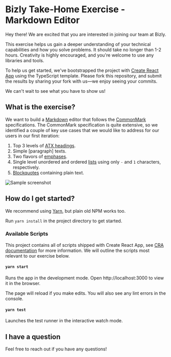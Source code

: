 # Bizly Take-Home Exercise - Markdown Editor

Hey there! We are excited that you are interested in joining our team at Bizly.

This exercise helps us gain a deeper understanding of your technical capabilities and how you solve problems. It should take no longer than 1-2 hours. Creativity is highly encouraged, and you're welcome to use any libraries and tools. 

To help us get started, we've bootstrapped the project with [Create React App](http://create-react-app.dev/) using the TypeScript template. Please fork this repository, and submit the results by sharing your fork with us—we enjoy seeing your commits.

We can't wait to see what you have to show us!

## What is the exercise?

We want to build a [Markdown](https://daringfireball.net/projects/markdown/) editor that follows the [CommonMark](https://commonmark.org/) specifications. The CommonMark specification is quite extensive, so we identified a couple of key use cases that we would like to address for our users in our first iteration:

1. Top 3 levels of [ATX headings](https://spec.commonmark.org/0.29/#atx-headings).
1. Simple [paragraph] texts.
1. Two flavors of [emphases](https://spec.commonmark.org/0.29/#emphasis-and-strong-emphasis).
1. Single level unordered and ordered [lists](https://spec.commonmark.org/0.29/#lists) using only `-` and `1` characters, respectively.
1. [Blockquotes](https://spec.commonmark.org/0.29/#block-quotes) containing plain text.

![Sample screenshot](https://user-images.githubusercontent.com/768643/80896544-60440700-8cbd-11ea-8905-b1d2f6617522.png)

## How do I get started?

We recommend using [Yarn](https://yarnpkg.com/), but plain old NPM works too.

Run `yarn install` in the project directory to get started.

### Available Scripts

This project contains all of scripts shipped with Create React App, see [CRA documentation](https://create-react-app.dev/docs/available-scripts/) for more information. We will outline the scripts most relevant to our exercise below.

#### `yarn start`

Runs the app in the development mode. Open http://localhost:3000 to view it in the browser.

The page will reload if you make edits. You will also see any lint errors in the console.

#### `yarn test`

Launches the test runner in the interactive watch mode.

## I have a question

Feel free to reach out if you have any questions!

